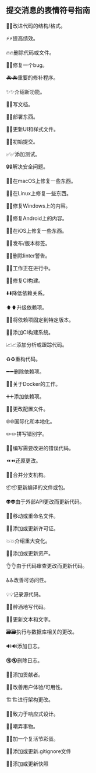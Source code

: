 ## 提交消息的表情符号指南

🎨:art:改进代码的结构/格式。

⚡️:zap:提高绩效。

🔥:fire:删除代码或文件。

🐛:bug:修复一个bug。

🚑:ambulance:重要的修补程序。

✨:sparkles:介绍新功能。

📝:memo:写文档。

🚀:rocket:部署东西。

💄:lipstick:更新UI和样式文件。

🎉:tada:初始提交。

✅:white_check_mark:添加测试。

🔒:lock:解决安全问题。

🍎:apple:在macOS上修复一些东西。

🐧:penguin:在Linux上修复一些东西。

🏁:checkered_flag:修复Windows上的内容。

🤖:robot:修复Android上的内容。

🍏:green_apple:在iOS上修复一些东西。

🔖:bookmark:发布/版本标签。

🚨:rotating_light:删除linter警告。

🚧:construction:工作正在进行中。

💚:green_heart:修复CI构建。

⬇️:arrow_down:降低依赖关系。

⬆️:arrow_up:升级依赖项。

📌:pushpin:将依赖项固定到特定版本。

👷:construction_worker:添加CI构建系统。

📈:chart_with_upwards_trend:添加分析或跟踪代码。

♻️:recycle:重构代码。

➖:heavy_minus_sign:删除依赖项。

🐳:whale:关于Docker的工作。

➕:heavy_plus_sign:添加依赖项。

🔧:wrench:更改配置文件。

🌐:globe_with_meridians:国际化和本地化。

✏️:pencil2:拼写错别字。

💩:hankey:编写需要改进的错误代码。

⏪:rewind:还原更改。

🔀:twisted_rightwards_arrows:合并分支机构。

📦:package:更新编译的文件或包。

👽:alien:由于外部API更改而更新代码。

🚚:truck:移动或重命名文件。

📄:page_facing_up:添加或更新许可证。

💥:boom:介绍重大变化。

🍱:bento:添加或更新资产。

👌:ok_hand:由于代码审查更改而更新代码。

♿️:wheelchair:改善可访问性。

💡:bulb:记录源代码。

🍻:beers:醉酒地写代码。

💬:speech_balloon:更新文本和文字。

🗃:card_file_box:执行与数据库相关的更改。

🔊:loud_sound:添加日志。

🔇:mute:删除日志。

👥:busts_in_silhouette:添加贡献者。

🚸:children_crossing:改善用户体验/可用性。

🏗:building_construction:进行架构更改。

📱:iphone:致力于响应式设计。

🤡:clown_face:嘲弄事物。

🥚:egg:加一个复活节彩蛋。

🙈:see_no_evil:添加或更新.gitignore文件

📸:camera_flash:添加或更新快照